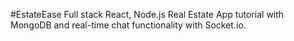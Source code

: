 #EstateEase
Full stack React, Node.js Real Estate App tutorial with MongoDB and real-time chat functionality with Socket.io. 
